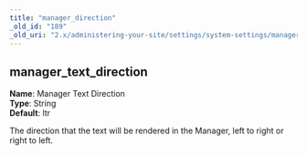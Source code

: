 ```yaml
---
title: "manager_direction"
_old_id: "189"
_old_uri: "2.x/administering-your-site/settings/system-settings/manager_direction"
---
```


manager\_text\_direction
------------------------

**Name**: Manager Text Direction   
**Type**: String   
**Default**: ltr

The direction that the text will be rendered in the Manager, left to right or right to left.